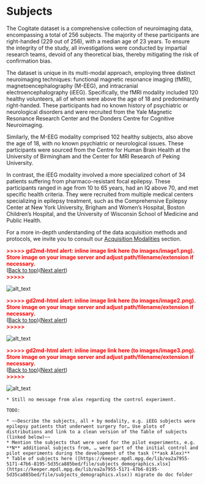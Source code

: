 # Subjects

The Cogitate dataset is a comprehensive collection of neuroimaging data, encompassing a total of 256 subjects. The majority of these participants are right-handed (229 out of 256), with a median age of 23 years. To ensure the integrity of the study, all investigations were conducted by impartial research teams, devoid of any theoretical bias, thereby mitigating the risk of confirmation bias.

The dataset is unique in its multi-modal approach, employing three distinct neuroimaging techniques: functional magnetic resonance imaging (fMRI), magnetoencephalography (M-EEG), and intracranial electroencephalography (iEEG). Specifically, the fMRI modality included 120 healthy volunteers, all of whom were above the age of 18 and predominantly right-handed. These participants had no known history of psychiatric or neurological disorders and were recruited from the Yale Magnetic Resonance Research Center and the Donders Centre for Cognitive Neuroimaging.

Similarly, the M-EEG modality comprised 102 healthy subjects, also above the age of 18, with no known psychiatric or neurological issues. These participants were sourced from the Centre for Human Brain Health at the University of Birmingham and the Center for MRI Research of Peking University.

In contrast, the iEEG modality involved a more specialized cohort of 34 patients suffering from pharmaco-resistant focal epilepsy. These participants ranged in age from 10 to 65 years, had an IQ above 70, and met specific health criteria. They were recruited from multiple medical centers specializing in epilepsy treatment, such as the Comprehensive Epilepsy Center at New York University, Brigham and Women’s Hospital, Boston Children’s Hospital, and the University of Wisconsin School of Medicine and Public Health.

For a more in-depth understanding of the data acquisition methods and protocols, we invite you to consult our [Acquisition Modalities](#bookmark=kix.v87qm7fajaos) section.



<p id="gdcalert1" ><span style="color: red; font-weight: bold">>>>>>  gd2md-html alert: inline image link here (to images/image1.png). Store image on your image server and adjust path/filename/extension if necessary. </span><br>(<a href="#">Back to top</a>)(<a href="#gdcalert2">Next alert</a>)<br><span style="color: red; font-weight: bold">>>>>> </span></p>


![alt_text](images/image1.png "image_tooltip")




<p id="gdcalert2" ><span style="color: red; font-weight: bold">>>>>>  gd2md-html alert: inline image link here (to images/image2.png). Store image on your image server and adjust path/filename/extension if necessary. </span><br>(<a href="#">Back to top</a>)(<a href="#gdcalert3">Next alert</a>)<br><span style="color: red; font-weight: bold">>>>>> </span></p>


![alt_text](images/image2.png "image_tooltip")


<p id="gdcalert3" ><span style="color: red; font-weight: bold">>>>>>  gd2md-html alert: inline image link here (to images/image3.png). Store image on your image server and adjust path/filename/extension if necessary. </span><br>(<a href="#">Back to top</a>)(<a href="#gdcalert4">Next alert</a>)<br><span style="color: red; font-weight: bold">>>>>> </span></p>


![alt_text](images/image3.png "image_tooltip")




    * Still no message from alex regarding the control experiment.

	TODO:

    * ~~Describe the subjects, all + by modality, e.g. iEEG subjects were epilepsy patients that underwent surgery for… Use plots of distributions and link to a clean version of the Table of subjects (linked below)~~
    * Mention the subjects that were used for the pilot experiments, e.g. **N** additional subjects from, … were part of the initial control and pilot experiments during the development of the task (**ask Alex)**
    * Table of subjects here ([https://keeper.mpdl.mpg.de/lib/ea2a7955-5171-47b6-8195-5d35ca885bed/file/subjects_demographics.xlsx](https://keeper.mpdl.mpg.de/lib/ea2a7955-5171-47b6-8195-5d35ca885bed/file/subjects_demographics.xlsx)) migrate do doc folder